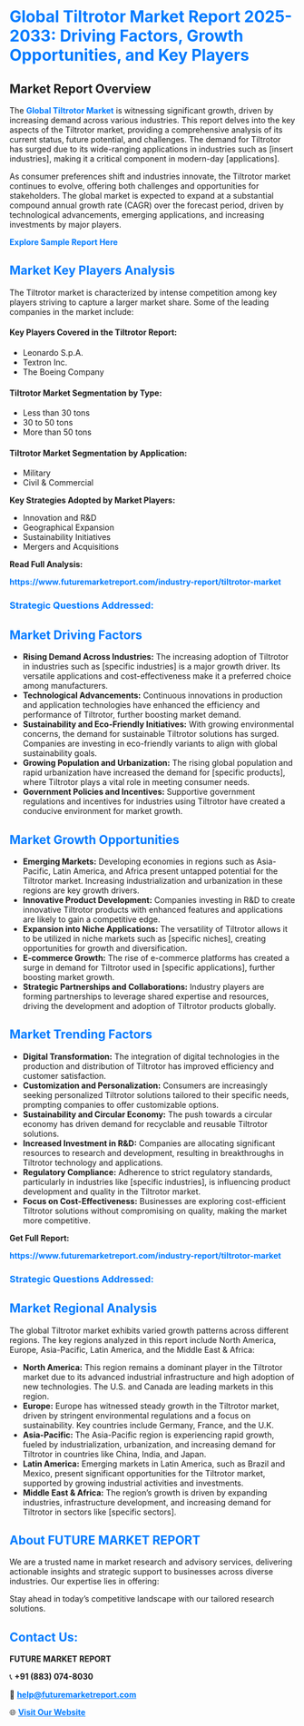 <h1 style="color: #007BFF;">Global Tiltrotor Market Report 2025-2033: Driving Factors, Growth Opportunities, and Key Players</h1>

<section id="overview">
<h2>Market Report Overview</h2>
<p>The <a href="https://www.futuremarketreport.com/industry-report/tiltrotor-market" style="color: #007BFF; text-decoration: none;"><strong>Global Tiltrotor Market</strong></a> is witnessing significant growth, driven by increasing demand across various industries. This report delves into the key aspects of the Tiltrotor market, providing a comprehensive analysis of its current status, future potential, and challenges. The demand for Tiltrotor has surged due to its wide-ranging applications in industries such as [insert industries], making it a critical component in modern-day [applications].</p>
<p>As consumer preferences shift and industries innovate, the Tiltrotor market continues to evolve, offering both challenges and opportunities for stakeholders. The global market is expected to expand at a substantial compound annual growth rate (CAGR) over the forecast period, driven by technological advancements, emerging applications, and increasing investments by major players.</p>
</section>

<section id="overview">
<p><a href="https://www.futuremarketreport.com/request-sample/reportId=105184" style="color: #007BFF; text-decoration: none;"><strong>Explore Sample Report Here</strong></a></p>
</section>

<section id="key-players">
<h2 style="color: #007BFF;">Market Key Players Analysis</h2>
<p>The Tiltrotor market is characterized by intense competition among key players striving to capture a larger market share. Some of the leading companies in the market include:</p>
<h4>Key Players Covered in the Tiltrotor Report:</h4>
<ul><li>Leonardo S.p.A.</li><li>Textron Inc.</li><li>The Boeing Company</li></ul>
<h4>Tiltrotor Market Segmentation by Type:</h4>
<ul><li>Less than 30 tons</li><li>30 to 50 tons</li><li>More than 50 tons</li></ul>

<h4>Tiltrotor Market Segmentation by Application:</h4>
<ul><li>Military</li><li>Civil &amp; Commercial</li></ul>
<p><strong>Key Strategies Adopted by Market Players:</strong></p>
<ul>
<li>Innovation and R&D</li>
<li>Geographical Expansion</li>
<li>Sustainability Initiatives</li>
<li>Mergers and Acquisitions</li>
</ul>
</section>

<section>
<p><strong>Read Full Analysis: </strong></p><a href="https://www.futuremarketreport.com/industry-report/tiltrotor-market" style="color: #007BFF; text-decoration: none;"><strong>https://www.futuremarketreport.com/industry-report/tiltrotor-market</strong></a>
<h3 style="color: #007BFF;">Strategic Questions Addressed:</h3>
</section>

<section id="driving-factors">
<h2 style="color: #007BFF;">Market Driving Factors</h2>
<ul>
<li><strong>Rising Demand Across Industries:</strong> The increasing adoption of Tiltrotor in industries such as [specific industries] is a major growth driver. Its versatile applications and cost-effectiveness make it a preferred choice among manufacturers.</li>
<li><strong>Technological Advancements:</strong> Continuous innovations in production and application technologies have enhanced the efficiency and performance of Tiltrotor, further boosting market demand.</li>
<li><strong>Sustainability and Eco-Friendly Initiatives:</strong> With growing environmental concerns, the demand for sustainable Tiltrotor solutions has surged. Companies are investing in eco-friendly variants to align with global sustainability goals.</li>
<li><strong>Growing Population and Urbanization:</strong> The rising global population and rapid urbanization have increased the demand for [specific products], where Tiltrotor plays a vital role in meeting consumer needs.</li>
<li><strong>Government Policies and Incentives:</strong> Supportive government regulations and incentives for industries using Tiltrotor have created a conducive environment for market growth.</li>
</ul>
</section>

<section id="growth-opportunities">
<h2 style="color: #007BFF;">Market Growth Opportunities</h2>
<ul>
<li><strong>Emerging Markets:</strong> Developing economies in regions such as Asia-Pacific, Latin America, and Africa present untapped potential for the Tiltrotor market. Increasing industrialization and urbanization in these regions are key growth drivers.</li>
<li><strong>Innovative Product Development:</strong> Companies investing in R&D to create innovative Tiltrotor products with enhanced features and applications are likely to gain a competitive edge.</li>
<li><strong>Expansion into Niche Applications:</strong> The versatility of Tiltrotor allows it to be utilized in niche markets such as [specific niches], creating opportunities for growth and diversification.</li>
<li><strong>E-commerce Growth:</strong> The rise of e-commerce platforms has created a surge in demand for Tiltrotor used in [specific applications], further boosting market growth.</li>
<li><strong>Strategic Partnerships and Collaborations:</strong> Industry players are forming partnerships to leverage shared expertise and resources, driving the development and adoption of Tiltrotor products globally.</li>
</ul>
</section>

<section id="trending-factors">
<h2 style="color: #007BFF;">Market Trending Factors</h2>
<ul>
<li><strong>Digital Transformation:</strong> The integration of digital technologies in the production and distribution of Tiltrotor has improved efficiency and customer satisfaction.</li>
<li><strong>Customization and Personalization:</strong> Consumers are increasingly seeking personalized Tiltrotor solutions tailored to their specific needs, prompting companies to offer customizable options.</li>
<li><strong>Sustainability and Circular Economy:</strong> The push towards a circular economy has driven demand for recyclable and reusable Tiltrotor solutions.</li>
<li><strong>Increased Investment in R&D:</strong> Companies are allocating significant resources to research and development, resulting in breakthroughs in Tiltrotor technology and applications.</li>
<li><strong>Regulatory Compliance:</strong> Adherence to strict regulatory standards, particularly in industries like [specific industries], is influencing product development and quality in the Tiltrotor market.</li>
<li><strong>Focus on Cost-Effectiveness:</strong> Businesses are exploring cost-efficient Tiltrotor solutions without compromising on quality, making the market more competitive.</li>
</ul>
</section>

<section>
<p><strong>Get Full Report: </strong></p><a href="https://www.futuremarketreport.com/industry-report/tiltrotor-market" style="color: #007BFF; text-decoration: none;"><strong>https://www.futuremarketreport.com/industry-report/tiltrotor-market</strong></a>
<h3 style="color: #007BFF;">Strategic Questions Addressed:</h3>
</section>


<section id="regional-analysis">
<h2 style="color: #007BFF;">Market Regional Analysis</h2>
<p>The global Tiltrotor market exhibits varied growth patterns across different regions. The key regions analyzed in this report include North America, Europe, Asia-Pacific, Latin America, and the Middle East & Africa:</p>
<ul>
<li><strong>North America:</strong> This region remains a dominant player in the Tiltrotor market due to its advanced industrial infrastructure and high adoption of new technologies. The U.S. and Canada are leading markets in this region.</li>
<li><strong>Europe:</strong> Europe has witnessed steady growth in the Tiltrotor market, driven by stringent environmental regulations and a focus on sustainability. Key countries include Germany, France, and the U.K.</li>
<li><strong>Asia-Pacific:</strong> The Asia-Pacific region is experiencing rapid growth, fueled by industrialization, urbanization, and increasing demand for Tiltrotor in countries like China, India, and Japan.</li>
<li><strong>Latin America:</strong> Emerging markets in Latin America, such as Brazil and Mexico, present significant opportunities for the Tiltrotor market, supported by growing industrial activities and investments.</li>
<li><strong>Middle East & Africa:</strong> The region’s growth is driven by expanding industries, infrastructure development, and increasing demand for Tiltrotor in sectors like [specific sectors].</li>
</ul>
</section>

<footer>
<h2 style="color: #007BFF;">About FUTURE MARKET REPORT</h2>
<p>We are a trusted name in market research and advisory services, delivering actionable insights and strategic support to businesses across diverse industries. Our expertise lies in offering:</p>

<p>Stay ahead in today’s competitive landscape with our tailored research solutions.</p>

<h2 style="color: #007BFF;">Contact Us:</h2>
<p><strong>FUTURE MARKET REPORT</strong></p>
<p>📞 <strong>+91 (883) 074-8030</strong></p>
<p>📧 <strong><a href="mailto:help@futuremarketreport.com" style="color: #007BFF;">help@futuremarketreport.com</a></strong></p>
<p>🌐 <strong><a href="https://www.futuremarketreport.com/" style="color: #007BFF;">Visit Our Website</a></strong></p>
</footer>